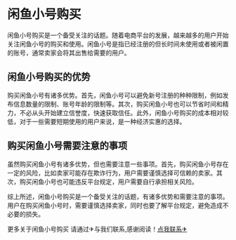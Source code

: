 # 闲鱼小号购买

闲鱼小号购买是一个备受关注的话题。随着电商平台的发展，越来越多的用户开始关注闲鱼小号的购买和使用。闲鱼小号是指已经注册的但长时间未使用或者被闲置的账号，通常卖家会将其出售给需要的用户。

## 闲鱼小号购买的优势

购买闲鱼小号有诸多优势。首先，闲鱼小号可以避免新号注册的种种限制，例如发布信息数量的限制、账号年龄的限制等。其次，购买闲鱼小号也可以节省时间和精力，不必从头开始建立信誉度，快速获取信任。此外，闲鱼小号购买的成本相对较低，对于一些需要短期使用的用户来说，是一种经济实惠的选择。

## 购买闲鱼小号需要注意的事项

虽然购买闲鱼小号有诸多优势，但也需要注意一些事项。首先，购买闲鱼小号存在一定的风险，比如卖家可能存在欺诈行为，用户需要谨慎选择可信赖的卖家。其次，购买闲鱼小号也可能违反平台规定，用户需要自行承担相关风险。

综上所述，闲鱼小号购买是一个备受关注的话题，有诸多优势和需要注意的事项。用户在购买闲鱼小号时，需要谨慎选择卖家，同时也要了解平台规定，避免造成不必要的损失。

更多关于闲鱼小号购买 请通过✈与我们联系,感谢阅读！[点我联系✈](https://cdn.G208.com)